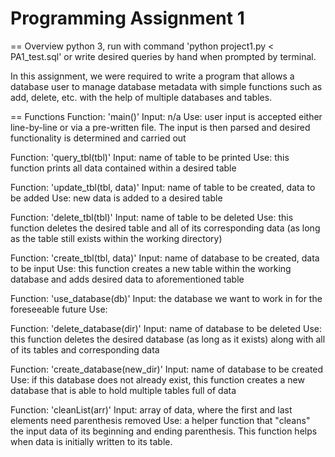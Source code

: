 # Programming Assignment 1

== Overview
python 3, run with command 'python project1.py < PA1_test.sql' or write desired queries by hand when prompted by terminal.

In this assignment, we were required to write a program that allows a database user to manage database metadata with simple functions such as add, delete, etc. with the help of multiple databases and tables.


== Functions
Function: 'main()'
Input: n/a
Use: user input is accepted either line-by-line or via a pre-written file. The input is then parsed and desired functionality is determined and carried out

Function: 'query_tbl(tbl)'
Input: name of table to be printed
Use: this function prints all data contained within a desired table

Function: 'update_tbl(tbl, data)'
Input: name of table to be created, data to be added
Use: new data is added to a desired table

Function: 'delete_tbl(tbl)'
Input: name of table to be deleted
Use: this function deletes the desired table and all of its corresponding data (as long as the table still exists within the working directory)

Function: 'create_tbl(tbl, data)'
Input: name of database to be created, data to be input 
Use: this function creates a new table within the working database and adds desired data to aforementioned table

Function: 'use_database(db)'
Input: the database we want to work in for the foreseeable future
Use: 

Function: 'delete_database(dir)'
Input: name of database to be deleted
Use: this function deletes the desired database (as long as it exists) along with all of its tables and corresponding data

Function: 'create_database(new_dir)'
Input: name of database to be created
Use: if this database does not already exist, this function creates a new database that is able to hold multiple tables full of data

Function: 'cleanList(arr)'
Input: array of data, where the first and last elements need parenthesis removed
Use: a helper function that "cleans" the input data of its beginning and ending parenthesis. This function helps when data is initially written to its table.